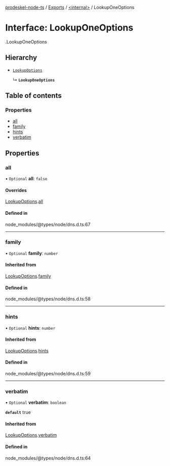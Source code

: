 [prodeskel-node-ts](../README.md) / [Exports](../modules.md) / [<internal\>](../modules/internal_.md) / LookupOneOptions

# Interface: LookupOneOptions

[<internal>](../modules/internal_.md).LookupOneOptions

## Hierarchy

- [`LookupOptions`](internal_.LookupOptions.md)

  ↳ **`LookupOneOptions`**

## Table of contents

### Properties

- [all](internal_.LookupOneOptions.md#all)
- [family](internal_.LookupOneOptions.md#family)
- [hints](internal_.LookupOneOptions.md#hints)
- [verbatim](internal_.LookupOneOptions.md#verbatim)

## Properties

### all

• `Optional` **all**: ``false``

#### Overrides

[LookupOptions](internal_.LookupOptions.md).[all](internal_.LookupOptions.md#all)

#### Defined in

node_modules/@types/node/dns.d.ts:67

___

### family

• `Optional` **family**: `number`

#### Inherited from

[LookupOptions](internal_.LookupOptions.md).[family](internal_.LookupOptions.md#family)

#### Defined in

node_modules/@types/node/dns.d.ts:58

___

### hints

• `Optional` **hints**: `number`

#### Inherited from

[LookupOptions](internal_.LookupOptions.md).[hints](internal_.LookupOptions.md#hints)

#### Defined in

node_modules/@types/node/dns.d.ts:59

___

### verbatim

• `Optional` **verbatim**: `boolean`

**`default`** true

#### Inherited from

[LookupOptions](internal_.LookupOptions.md).[verbatim](internal_.LookupOptions.md#verbatim)

#### Defined in

node_modules/@types/node/dns.d.ts:64
